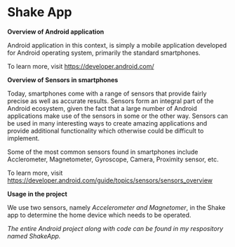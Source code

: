 # Shake App

**Overview of Android application**

Android application in this context, is simply a mobile application developed for Android operating system, primarily the standard smartphones.

To learn more, visit https://developer.android.com/

**Overview of Sensors in smartphones**

Today, smartphones come with a range of sensors that provide fairly precise as well as accurate results. Sensors form an integral part of the Android ecosystem,
given the fact that a large number of Android applications make use of the sensors in some or the other way. Sensors can be used in many interesting ways to create
amazing applications and provide additional functionality which otherwise could be difficult to implement.

Some of the most common sensors found in smartphones include Acclerometer, Magnetometer, Gyroscope, Camera, Proximity sensor, etc.

To learn more, visit https://developer.android.com/guide/topics/sensors/sensors_overview

**Usage in the project**

We use two sensors, namely *Accelerometer and Magnetomer*, in the Shake app to determine the home device which needs to be operated.

*The entire Android project along with code can be found in my respository named ShakeApp.*

